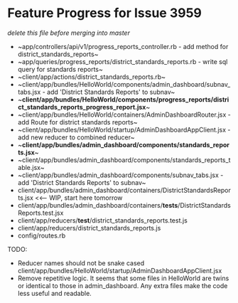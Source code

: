 # Feature Progress for Issue 3959
*delete this file before merging into master*

- ~app/controllers/api/v1/progress_reports_controller.rb - add method for district_standards_reports~
- ~app/queries/progress_reports/district_standards_reports.rb - write sql query for standards reports~
- ~client/app/actions/district_standards_reports.rb~
- ~client/app/bundles/HelloWorld/components/admin_dashboard/subnav_tabs.jsx - add 'District Standards Reports' to subnav~
- ~**client/app/bundles/HelloWorld/components/progress_reports/district_standards_reports_progress_report.jsx**~
- ~client/app/bundles/HelloWorld/containers/AdminDashboardRouter.jsx - add Route for district standards reports~
- ~client/app/bundles/HelloWorld/startup/AdminDashboardAppClient.jsx - add new reducer to combined reducer~
- ~**client/app/bundles/admin_dashboard/components/standards_reports.jsx**~
- ~client/app/bundles/admin_dashboard/components/standards_reports_table.jsx~ 
- ~client/app/bundles/admin_dashboard/components/subnav_tabs.jsx - add 'District Standards Reports' to subnav~
- client/app/bundles/admin_dashboard/containers/DistrictStandardsReports.jsx
  <<-- WIP, start here tomorrow
- client/app/bundles/admin_dashboard/containers/__tests__/DistrictStandardsReports.test.jsx
- client/app/reducers/__test__/district_standards_reports.test.js
- client/app/reducers/district_standards_reports.js
- config/routes.rb


TODO:
  - Reducer names should not be snake cased client/app/bundles/HelloWorld/startup/AdminDashboardAppClient.jsx
  - Remove repetitive logic. It seems that some files in HelloWorld are twins or
    identical to those in admin_dashboard. Any extra files make the code less
    useful and readable. 
